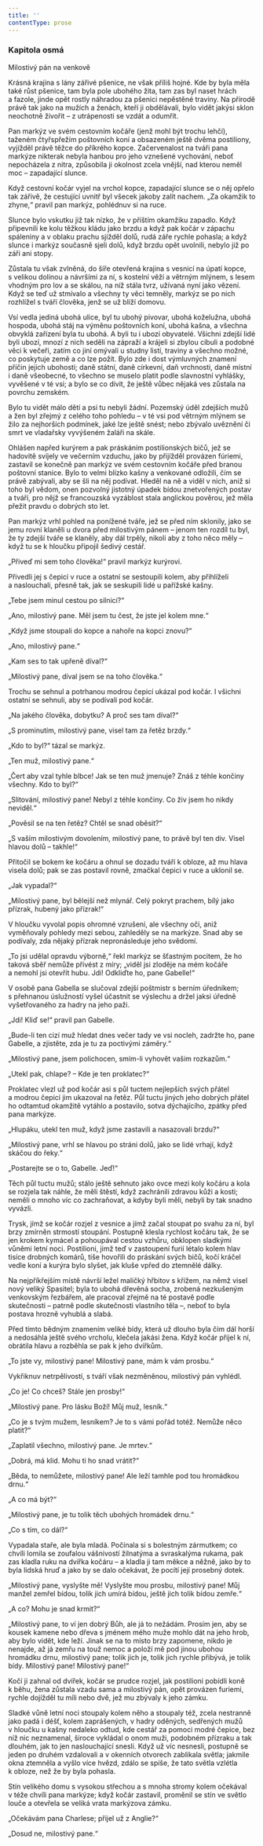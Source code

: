 ```yaml
---
title: ''
contentType: prose
---
```


### Kapitola osmá  
Milostivý pán na venkově

  

Krásná krajina s lány zářivé pšenice, ne však příliš hojné. Kde by byla měla také růst pšenice, tam byla pole ubohého žita, tam zas byl naset hrách a fazole, jinde opět rostly náhradou za pšenici nepěstěné traviny. Na přírodě právě tak jako na mužích a ženách, kteří ji obdělávali, bylo vidět jakýsi sklon neochotně živořit – z utrápenosti se vzdát a odumřít.

Pan markýz ve svém cestovním kočáře (jenž mohl být trochu lehčí), taženém čtyřspřežím poštovních koní a obsazeném ještě dvěma postiliony, vyjížděl právě těžce do příkrého kopce. Začervenalost na tváři pana markýze nikterak nebyla hanbou pro jeho vznešené vychování, neboť nepocházela z nitra, způsobila ji okolnost zcela vnější, nad kterou neměl moc – zapadající slunce.

Když cestovní kočár vyjel na vrchol kopce, zapadající slunce se o něj opřelo tak zářivě, že cestující uvnitř byl všecek jakoby zalit nachem. „Za okamžik to zhyne,“ pravil pan markýz, pohlédnuv si na ruce.

Slunce bylo vskutku již tak nízko, že v příštím okamžiku zapadlo. Když připevnili ke kolu těžkou kládu jako brzdu a když pak kočár v zápachu spáleniny a v oblaku prachu sjížděl dolů, rudá záře rychle pohasla; a když slunce i markýz současně sjeli dolů, když brzdu opět uvolnili, nebylo již po záři ani stopy.

Zůstala tu však zvlněná, do šíře otevřená krajina s vesnicí na úpatí kopce, s velikou dolinou a návršími za ní, s kostelní věží a větrným mlýnem, s lesem vhodným pro lov a se skálou, na níž stála tvrz, užívaná nyní jako vězení. Když se teď už stmívalo a všechny ty věci temněly, markýz se po nich rozhlížel s tváří člověka, jenž se už blíží domovu.

Vsí vedla jediná ubohá ulice, byl tu ubohý pivovar, ubohá koželužna, ubohá hospoda, ubohá stáj na výměnu poštovních koní, ubohá kašna, a všechna obvyklá zařízení byla tu ubohá. A byli tu i ubozí obyvatelé. Všichni zdejší lidé byli ubozí, mnozí z nich seděli na zápraží a krájeli si zbylou cibuli a podobné věci k večeři, zatím co jiní omývali u studny listí, traviny a všechno možné, co poskytuje země a co lze požít. Bylo zde i dost výmluvných znamení příčin jejich ubohosti; daně státní, daně církevní, daň vrchnosti, daně místní i daně všeobecné, to všechno se muselo platit podle slavnostní vyhlášky, vyvěšené v té vsi; a bylo se co divit, že ještě vůbec nějaká ves zůstala na povrchu zemském.

Bylo tu vidět málo dětí a psi tu nebyli žádní. Pozemský úděl zdejších mužů a žen byl zřejmý z celého toho pohledu – v té vsi pod větrným mlýnem se žilo za nejhorších podmínek, jaké lze ještě snést; nebo zbývalo uvěznění či smrt ve vladařsky vyvýšeném žaláři na skále.

Ohlášen napřed kurýrem a pak práskáním postilionských bičů, jež se hadovitě svíjely ve večerním vzduchu, jako by přijížděl provázen fúriemi, zastavil se konečně pan markýz ve svém cestovním kočáře před branou poštovní stanice. Bylo to velmi blízko kašny a venkované odložili, čím se právě zabývali, aby se šli na něj podívat. Hleděl na ně a viděl v nich, aniž si toho byl vědom, onen pozvolný jistotný úpadek bídou znetvořených postav a tváří, pro nějž se francouzská vyzáblost stala anglickou pověrou, jež měla přežít pravdu o dobrých sto let.

Pan markýz vrhl pohled na ponížené tváře, jež se před ním sklonily, jako se jemu rovní klaněli u dvora před milostivým pánem – jenom ten rozdíl tu byl, že ty zdejší tváře se klaněly, aby dál trpěly, nikoli aby z toho něco měly – když tu se k hloučku připojil šedivý cestář.

„Přiveď mi sem toho člověka!“ pravil markýz kurýrovi.

Přivedli jej s čepicí v ruce a ostatní se sestoupili kolem, aby přihlíželi a naslouchali, přesně tak, jak se seskupili lidé u pařížské kašny.

„Tebe jsem minul cestou po silnici?“

„Ano, milostivý pane. Měl jsem tu čest, že jste jel kolem mne.“

„Když jsme stoupali do kopce a nahoře na kopci znovu?“

„Ano, milostivý pane.“

„Kam ses to tak upřeně díval?“

„Milostivý pane, díval jsem se na toho člověka.“

Trochu se sehnul a potrhanou modrou čepicí ukázal pod kočár. I všichni ostatní se sehnuli, aby se podívali pod kočár.

„Na jakého člověka, dobytku? A proč ses tam díval?“

„S prominutím, milostivý pane, visel tam za řetěz brzdy.“

„Kdo to byl?“ tázal se markýz.

„Ten muž, milostivý pane.“

„Čert aby vzal tyhle blbce! Jak se ten muž jmenuje? Znáš z téhle končiny všechny. Kdo to byl?“

„Slitování, milostivý pane! Nebyl z téhle končiny. Co živ jsem ho nikdy neviděl.“

„Pověsil se na ten řetěz? Chtěl se snad oběsit?“

„S vaším milostivým dovolením, milostivý pane, to právě byl ten div. Visel hlavou dolů – takhle!“

Přitočil se bokem ke kočáru a ohnul se dozadu tváří k obloze, až mu hlava visela dolů; pak se zas postavil rovně, zmačkal čepici v ruce a uklonil se.

„Jak vypadal?“

„Milostivý pane, byl bělejší než mlynář. Celý pokryt prachem, bílý jako přízrak, hubený jako přízrak!“

V hloučku vyvolal popis ohromné vzrušení, ale všechny oči, aniž vyměňovaly pohledy mezi sebou, zahleděly se na markýze. Snad aby se podívaly, zda nějaký přízrak nepronásleduje jeho svědomí.

„To jsi udělal opravdu výborně,“ řekl markýz se šťastným pocitem, že ho taková sběř nemůže přivést z míry; „viděl jsi zloděje na mém kočáře a nemohl jsi otevřít hubu. Jdi! Odkliďte ho, pane Gabelle!“

V osobě pana Gabella se slučoval zdejší poštmistr s berním úředníkem; s přehnanou úslužností vyšel účastnit se výslechu a držel jaksi úředně vyšetřovaného za hadry na jeho paži.

„Jdi! Kliď se!“ pravil pan Gabelle.

„Bude-li ten cizí muž hledat dnes večer tady ve vsi nocleh, zadržte ho, pane Gabelle, a zjistěte, zda je tu za poctivými záměry.“

„Milostivý pane, jsem polichocen, smím-li vyhovět vašim rozkazům.“

„Utekl pak, chlape? – Kde je ten proklatec?“

Proklatec vlezl už pod kočár asi s půl tuctem nejlepších svých přátel a modrou čepicí jim ukazoval na řetěz. Půl tuctu jiných jeho dobrých přátel ho odtamtud okamžitě vytáhlo a postavilo, sotva dýchajícího, zpátky před pana markýze.

„Hlupáku, utekl ten muž, když jsme zastavili a nasazovali brzdu?“

„Milostivý pane, vrhl se hlavou po stráni dolů, jako se lidé vrhají, když skáčou do řeky.“

„Postarejte se o to, Gabelle. Jeď!“

Těch půl tuctu mužů; stálo ještě sehnuto jako ovce mezi koly kočáru a kola se rozjela tak náhle, že měli štěstí, když zachránili zdravou kůži a kosti; neměli o mnoho víc co zachraňovat, a kdyby byli měli, nebyli by tak snadno vyvázli.

Trysk, jímž se kočár rozjel z vesnice a jímž začal stoupat po svahu za ní, byl brzy zmírněn strmostí stoupání. Postupně klesla rychlost kočáru tak, že se jen krokem kymácel a pohoupával cestou vzhůru, obklopen sladkými vůněmi letní noci. Postilioni, jimž teď v zastoupení furií létalo kolem hlav tisíce drobných komárů, tiše hovořili do práskání svých bičů, kočí kráčel vedle koní a kurýra bylo slyšet, jak kluše vpřed do ztemnělé dálky.

Na nejpříkřejším místě návrší ležel maličký hřbitov s křížem, na němž visel nový veliký Spasitel; byla to ubohá dřevěná socha, zrobená nezkušeným venkovským řezbářem, ale pracoval zřejmě na té postavě podle skutečnosti – patrně podle skutečnosti vlastního těla –, neboť to byla postava hrozně vyhublá a slabá.

Před tímto bědným znamením veliké bídy, která už dlouho byla čím dál horší a nedosáhla ještě svého vrcholu, klečela jakási žena. Když kočár přijel k ní, obrátila hlavu a rozběhla se pak k jeho dvířkům.

„To jste vy, milostivý pane! Milostivý pane, mám k vám prosbu.“

Vykřiknuv netrpělivostí, s tváří však nezměněnou, milostivý pán vyhlédl.

„Co je! Co chceš? Stále jen prosby!“

„Milostivý pane. Pro lásku Boží! Můj muž, lesník.“

„Co je s tvým mužem, lesníkem? Je to s vámi pořád totéž. Nemůže něco platit?“

„Zaplatil všechno, milostivý pane. Je mrtev.“

„Dobrá, má klid. Mohu ti ho snad vrátit?“

„Běda, to nemůžete, milostivý pane! Ale leží tamhle pod tou hromádkou drnu.“

„A co má být?“

„Milostivý pane, je tu tolik těch ubohých hromádek drnu.“

„Co s tím, co dál?“

Vypadala staře, ale byla mladá. Počínala si s bolestným zármutkem; co chvíli lomila se zoufalou vášnivostí žilnatýma a svraskalýma rukama, pak zas kladla ruku na dvířka kočáru – a kladla ji tam měkce a něžně, jako by to byla lidská hruď a jako by se dalo očekávat, že pocítí její prosebný dotek.

„Milostivý pane, vyslyšte mě! Vyslyšte mou prosbu, milostivý pane! Můj manžel zemřel bídou, tolik jich umírá bídou, ještě jich tolik bídou zemře.“

„A co? Mohu je snad krmit?“

„Milostivý pane, to ví jen dobrý Bůh, ale já to nežádám. Prosím jen, aby se kousek kamene nebo dřeva s jménem mého muže mohlo dát na jeho hrob, aby bylo vidět, kde leží. Jinak se na to místo brzy zapomene, nikdo je nenajde, až já zemřu na touž nemoc a položí mě pod jinou ubohou hromádku drnu, milostivý pane; tolik jich je, tolik jich rychle přibývá, je tolik bídy. Milostivý pane! Milostivý pane!“

Kočí ji zahnal od dvířek, kočár se prudce rozjel, jak postilioni pobídli koně k běhu, žena zůstala vzadu sama a milostivý pán, opět provázen furiemi, rychle dojížděl tu míli nebo dvě, jež mu zbývaly k jeho zámku.

Sladké vůně letní noci stoupaly kolem něho a stoupaly též, zcela nestranně jako padá i déšť, kolem zaprášených, v hadry oděných, sedřených mužů v hloučku u kašny nedaleko odtud, kde cestář za pomoci modré čepice, bez níž nic neznamenal, široce vykládal o onom muži, podobném přízraku a tak dlouhém, jak to jen naslouchající snesli. Když už víc nesnesli, postupně se jeden po druhém vzdalovali a v okenních otvorech zablikala světla; jakmile okna ztemněla a vyšlo více hvězd, zdálo se spíše, že tato světla vzlétla k obloze, než že by byla pohasla.

Stín velikého domu s vysokou střechou a s mnoha stromy kolem očekával v téže chvíli pana markýze; když kočár zastavil, proměnil se stín ve světlo louče a otevřela se veliká vrata markýzova zámku.

„Očekávám pana Charlese; přijel už z Anglie?“

„Dosud ne, milostivý pane.“
